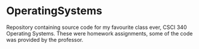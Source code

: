 # OperatingSystems
Repository containing source code for my favourite class ever, CSCI 340 Operating Systems. These were homework assignments, some of the code was provided by the professor.